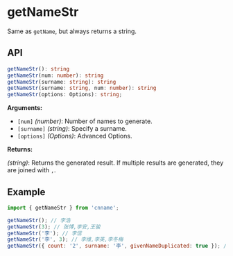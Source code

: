 # getNameStr

Same as `getName`, but always returns a string.

## API

```ts
getNameStr(): string
getNameStr(num: number): string
getNameStr(surname: string): string
getNameStr(surname: string, num: number): string
getNameStr(options: Options): string;
```

**Arguments:**

- `[num]` _(number)_: Number of names to generate.
- `[surname]` _(string)_: Specify a surname.
- `[options]` _(Options)_: Advanced Options.

**Returns:**

_(string)_: Returns the generated result. If multiple results are generated, they are joined with `,`.

## Example

```js
import { getNameStr } from 'cnname';

getNameStr(); // 李浩
getNameStr(3); // 张博,李安,王骏
getNameStr('李'); // 李信
getNameStr('李', 3); // 李维,李英,李冬梅
getNameStr({ count: '2', surname: '李', givenNameDuplicated: true }); // 李亦亦,李凡凡
```
